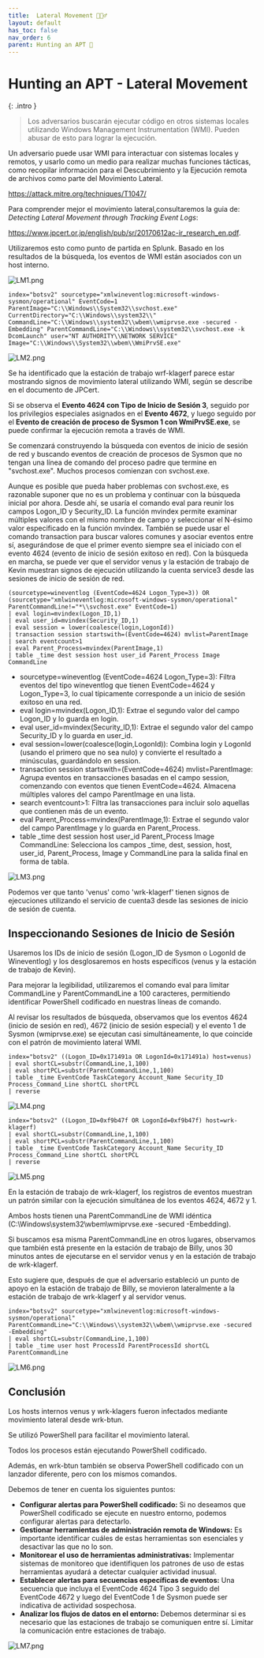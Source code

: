 ```yaml
---
title:  Lateral Movement 🤸🏻‍♂️
layout: default
has_toc: false
nav_order: 6
parent: Hunting an APT 👺
---
```


# Hunting an APT - **Lateral Movement**


{: .intro }
>Los adversarios buscarán ejecutar código en otros sistemas locales utilizando Windows Management Instrumentation (WMI). Pueden abusar de esto para lograr la ejecución. 

Un adversario puede usar WMI para interactuar con sistemas locales y remotos, y usarlo como un medio para realizar muchas funciones tácticas, como recopilar información para el Descubrimiento y la Ejecución remota de archivos como parte del Movimiento Lateral.

https://attack.mitre.org/techniques/T1047/

Para comprender mejor el movimiento lateral,consultaremos la guia de:  *Detecting Lateral Movement through Tracking Event Logs*:

https://www.jpcert.or.jp/english/pub/sr/20170612ac-ir_research_en.pdf. 

Utilizaremos esto como punto de partida en Splunk. Basado en los resultados de la búsqueda, los eventos de WMI están asociados con un host interno.

![LM1.png](https://i.postimg.cc/NM0wtrdT/LM1.png)



`index="botsv2" sourcetype="xmlwineventlog:microsoft-windows-sysmon/operational" EventCode=1 ParentImage="C:\\Windows\\System32\\svchost.exe" CurrentDirectory="C:\\Windows\\system32\\"
CommandLine="C:\\Windows\\system32\\wbem\\wmiprvse.exe -secured -Embedding" ParentCommandLine="C:\\Windows\\system32\\svchost.exe -k DcomLaunch"
user="NT AUTHORITY\\NETWORK SERVICE"  Image="C:\\Windows\\System32\\wbem\\WmiPrvSE.exe"`

![LM2.png](https://i.postimg.cc/1zBZbKrs/LM2.png)


Se ha identificado que la estación de trabajo wrf-klagerf parece estar mostrando signos de movimiento lateral utilizando WMI, según se describe en el documento de JPCert. 

Si se observa el **Evento 4624 con Tipo de Inicio de Sesión 3**, seguido por los privilegios especiales asignados en el **Evento 4672**, y luego seguido por el **Evento de creación de proceso de Sysmon 1 con WmiPrvSE.exe**, se puede confirmar la ejecución remota a través de WMI.

Se comenzará construyendo la búsqueda con eventos de inicio de sesión de red y buscando eventos de creación de procesos de Sysmon que no tengan una línea de comando del proceso padre que termine en "svchost.exe". Muchos procesos comienzan con svchost.exe. 

Aunque es posible que pueda haber problemas con svchost.exe, es razonable suponer que no es un problema y continuar con la búsqueda inicial por ahora. 
Desde ahí, se usaría el comando eval para reunir los campos Logon_ID y Security_ID. La función mvindex permite examinar múltiples valores con el mismo nombre de campo y seleccionar el N-ésimo valor especificado en la función mvindex. También se puede usar el comando transaction para buscar valores comunes y asociar eventos entre sí, asegurándose de que el primer evento siempre sea el iniciado con el evento 4624 (evento de inicio de sesión exitoso en red). Con la búsqueda en marcha, se puede ver que el servidor venus y la estación de trabajo de Kevin muestran signos de ejecución utilizando la cuenta service3 desde las sesiones de inicio de sesión de red.

```
(sourcetype=wineventlog (EventCode=4624 Logon_Type=3)) OR (sourcetype="xmlwineventlog:microsoft-windows-sysmon/operational" ParentCommandLine!="*\\svchost.exe" EventCode=1)
| eval login=mvindex(Logon_ID,1)
| eval user_id=mvindex(Security_ID,1)
| eval session = lower(coalesce(login,LogonId))
| transaction session startswith=(EventCode=4624) mvlist=ParentImage
| search eventcount>1
| eval Parent_Process=mvindex(ParentImage,1)
| table _time dest session host user_id Parent_Process Image CommandLine
```

- sourcetype=wineventlog (EventCode=4624 Logon_Type=3): Filtra eventos del tipo wineventlog que tienen EventCode=4624 y Logon_Type=3, lo cual típicamente corresponde a un inicio de sesión exitoso en una red.
- eval login=mvindex(Logon_ID,1): Extrae el segundo valor del campo Logon_ID y lo guarda en login.
- eval user_id=mvindex(Security_ID,1): Extrae el segundo valor del campo Security_ID y lo guarda en user_id.
- eval session=lower(coalesce(login,LogonId)): Combina login y LogonId (usando el primero que no sea nulo) y convierte el resultado a minúsculas, guardándolo en session.
- transaction session startswith=(EventCode=4624) mvlist=ParentImage: Agrupa eventos en transacciones basadas en el campo session, comenzando con eventos que tienen EventCode=4624. Almacena múltiples valores del campo ParentImage en una lista.
- search eventcount>1: Filtra las transacciones para incluir solo aquellas que contienen más de un evento.
- eval Parent_Process=mvindex(ParentImage,1): Extrae el segundo valor del campo ParentImage y lo guarda en Parent_Process.
- table _time dest session host user_id Parent_Process Image CommandLine: Selecciona los campos _time, dest, session, host, user_id, Parent_Process, Image y CommandLine para la salida final en forma de tabla.

![LM3.png](https://i.postimg.cc/Sx0q9RKF/LM3.png)


Podemos ver que tanto 'venus' como 'wrk-klagerf' tienen signos de ejecuciones utilizando el servicio de cuenta3 desde las sesiones de inicio de sesión de cuenta.

## **Inspeccionando Sesiones de Inicio de Sesión**

Usaremos los IDs de inicio de sesión (Logon_ID de Sysmon o LogonId de Wineventlog) y los desglosaremos en hosts específicos (venus y la estación de trabajo de Kevin).

Para mejorar la legibilidad, utilizaremos el comando eval para limitar CommandLine y ParentCommandLine a 100 caracteres, permitiendo identificar PowerShell codificado en nuestras líneas de comando.

Al revisar los resultados de búsqueda, observamos que los eventos 4624 (inicio de sesión en red), 4672 (inicio de sesión especial) y el evento 1 de Sysmon (wmiprvse.exe) se ejecutan casi simultáneamente, lo que coincide con el patrón de movimiento lateral WMI. 

```
index="botsv2" ((Logon_ID=0x171491a OR LogonId=0x171491a) host=venus)
| eval shortCL=substr(CommandLine,1,100)
| eval shortPCL=substr(ParentCommandLine,1,100)
| table _time EventCode TaskCategory Account_Name Security_ID Process_Command_Line shortCL shortPCL
| reverse
```

![LM4.png](https://i.postimg.cc/YC17z744/LM4.png)


```
index="botsv2" ((Logon_ID=0xf9b47f OR LogonId=0xf9b47f) host=wrk-klagerf)
| eval shortCL=substr(CommandLine,1,100)
| eval shortPCL=substr(ParentCommandLine,1,100)
| table _time EventCode TaskCategory Account_Name Security_ID Process_Command_Line shortCL shortPCL
| reverse
```

![LM5.png](https://i.postimg.cc/43sg80tW/LM5.png)


En la estación de trabajo de wrk-klagerf, los registros de eventos muestran un patrón similar con la ejecución simultánea de los eventos 4624, 4672 y 1.

Ambos hosts tienen una ParentCommandLine de WMI idéntica (C:\Windows\system32\wbem\wmiprvse.exe -secured -Embedding). 

Si buscamos esa misma ParentCommandLine en otros lugares, observamos que también está presente en la estación de trabajo de Billy, unos 30 minutos antes de ejecutarse en el servidor venus y en la estación de trabajo de wrk-klagerf.

 Esto sugiere que, después de que el adversario estableció un punto de apoyo en la estación de trabajo de Billy, se movieron lateralmente a la estación de trabajo de wrk-klagerf y al servidor venus.

```
index="botsv2" sourcetype="xmlwineventlog:microsoft-windows-sysmon/operational"  ParentCommandLine="C:\\Windows\\system32\\wbem\\wmiprvse.exe -secured -Embedding"
| eval shortCL=substr(CommandLine,1,100)
| table _time user host ProcessId ParentProcessId shortCL ParentCommandLine
```

![LM6.png](https://i.postimg.cc/ZKv40p4x/LM6.png)

## Conclusión

Los hosts internos venus y wrk-klagers fueron infectados mediante movimiento lateral desde wrk-btun.

Se utilizó PowerShell para facilitar el movimiento lateral.

Todos los procesos están ejecutando PowerShell codificado.

Además, en wrk-btun también se observa PowerShell codificado con un lanzador diferente, pero con los mismos comandos.

Debemos de tener en cuenta los siguientes puntos:

- **Configurar alertas para PowerShell codificado:** Si no deseamos que PowerShell codificado se ejecute en nuestro entorno, podemos configurar alertas para detectarlo.
- **Gestionar herramientas de administración remota de Windows:** Es importante identificar cuáles de estas herramientas son esenciales y desactivar las que no lo son.
- **Monitorear el uso de herramientas administrativas:** Implementar sistemas de monitoreo que identifiquen los patrones de uso de estas herramientas ayudará a detectar cualquier actividad inusual.
- **Establecer alertas para secuencias específicas de eventos:**  Una secuencia que incluya el EventCode 4624 Tipo 3 seguido del EventCode 4672 y luego del EventCode 1 de Sysmon puede ser indicativa de actividad sospechosa.
- **Analizar los flujos de datos en el entorno:** Debemos determinar si es necesario que las estaciones de trabajo se comuniquen entre sí. Limitar la comunicación entre estaciones de trabajo.

![LM7.png](https://i.postimg.cc/SstbxNPP/LM7.png)